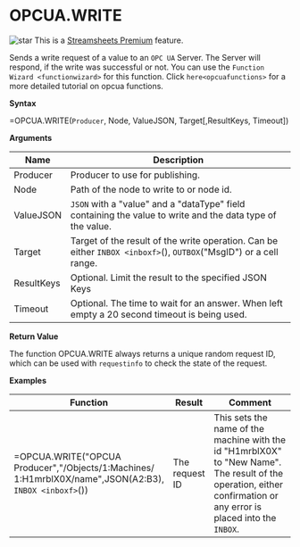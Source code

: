 # OPCUA.WRITE

![star](/images/star.svg) This is a [Streamsheets
Premium](https://cedalo.com/download/) feature.

Sends a write request of a value to an `OPC UA` Server. The Server will
respond, if the write was successful or not. You can use the
`Function Wizard <functionwizard>` for this function. Click
`here<opcuafunctions>` for a more detailed tutorial on opcua functions.

**Syntax**

=OPCUA.WRITE(`Producer`, Node, ValueJSON, Target\[,ResultKeys,
Timeout\])

**Arguments**

| Name       | Description                                                                                                       |
|------------|-------------------------------------------------------------------------------------------------------------------|
| Producer   | Producer to use for publishing.                                                                                   |
| Node       | Path of the node to write to or node id.                                                                          |
| ValueJSON  | `JSON` with a "value" and a "dataType" field containing the value to write and the data type of the value.        |
| Target     | Target of the result of the write operation. Can be either `INBOX <inboxf>`(), `OUTBOX`("MsgID") or a cell range. |
| ResultKeys | Optional. Limit the result to the specified JSON Keys                                                             |
| Timeout    | Optional. The time to wait for an answer. When left empty a 20 second timeout is being used.                      |

**Return Value**

The function OPCUA.WRITE always returns a unique random request ID,
which can be used with `requestinfo` to check the state of the request.

**Examples**

<table>
<colgroup>
<col style="width: 52%" />
<col style="width: 13%" />
<col style="width: 34%" />
</colgroup>
<thead>
<tr class="header">
<th>Function</th>
<th>Result</th>
<th>Comment</th>
</tr>
</thead>
<tbody>
<tr class="odd">
<td><div class="line-block">=OPCUA.WRITE("OPCUA Producer","/Objects/1:Machines/<br />
1:H1mrblX0X/name",JSON(<span class="blue">A2:B3</span>), <code class="interpreted-text" role="ref">INBOX &lt;inboxf&gt;</code>())<br />
</div></td>
<td>The request ID</td>
<td>This sets the name of the machine with the id "H1mrblX0X" to "New Name". The result of the operation, either confirmation or any error is placed into the <code class="interpreted-text" role="ref">INBOX</code>.</td>
</tr>
</tbody>
</table>
